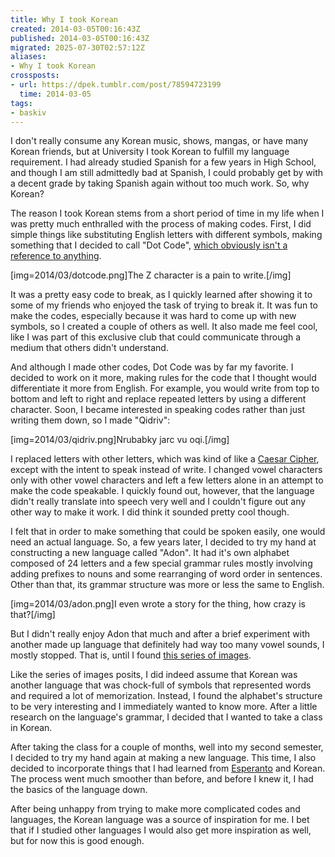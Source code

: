 ```yaml
---
title: Why I took Korean
created: 2014-03-05T00:16:43Z
published: 2014-03-05T00:16:43Z
migrated: 2025-07-30T02:57:12Z
aliases:
- Why I took Korean
crossposts:
- url: https://dpek.tumblr.com/post/78594723199
  time: 2014-03-05
tags:
- baskiv
---
```


I don't really consume any Korean music, shows, mangas, or have many Korean friends, but at University I took Korean to fulfill my language requirement. I had already studied Spanish for a few years in High School, and though I am still admittedly bad at Spanish, I could probably get by with a decent grade by taking Spanish again without too much work. So, why Korean?

The reason I took Korean stems from a short period of time in my life when I was pretty much enthralled with the process of making codes. First, I did simple things like substituting English letters with different symbols, making something that I decided to call "Dot Code", [which obviously isn't a reference to anything](http://en.wikipedia.org/wiki/.hack).

[img=2014/03/dotcode.png]The Z character is a pain to write.[/img]

It was a pretty easy code to break, as I quickly learned after showing it to some of my friends who enjoyed the task of trying to break it. It was fun to make the codes, especially because it was hard to come up with new symbols, so I created a couple of others as well. It also made me feel cool, like I was part of this exclusive club that could communicate through a medium that others didn't understand.

And although I made other codes, Dot Code was by far my favorite. I decided to work on it more, making rules for the code that I thought would differentiate it more from English. For example, you would write from top to bottom and left to right and replace repeated letters by using a different character. Soon, I became interested in speaking codes rather than just writing them down, so I made "Qidriv":

[img=2014/03/qidriv.png]Nrubabky jarc vu oqi.[/img]

I replaced letters with other letters, which was kind of like a [Caesar Cipher](http://en.wikipedia.org/wiki/Caesar_cipher), except with the intent to speak instead of write. I changed vowel characters only with other vowel characters and left a few letters alone in an attempt to make the code speakable. I quickly found out, however, that the language didn't really translate into speech very well and I couldn't figure out any other way to make it work. I did think it sounded pretty cool though.

I felt that in order to make something that could be spoken easily, one would need an actual language. So, a few years later, I decided to try my hand at constructing a new language called "Adon". It had it's own alphabet composed of 24 letters and a few special grammar rules mostly involving adding prefixes to nouns and some rearranging of word order in sentences. Other than that, its grammar structure was more or less the same to English.

[img=2014/03/adon.png]I even wrote a story for the thing, how crazy is that?[/img]

But I didn't really enjoy Adon that much and after a brief experiment with another made up language that definitely had way too many vowel sounds, I mostly stopped. That is, until I found [this series of images](http://ryanestradadotcom.tumblr.com/post/20461267965/learn-to-read-korean-in-15-minutes).

Like the series of images posits, I did indeed assume that Korean was another language that was chock-full of symbols that represented words and required a lot of memorization. Instead, I found the alphabet's structure to be very interesting and I immediately wanted to know more. After a little research on the language's grammar, I decided that I wanted to take a class in Korean.

After taking the class for a couple of months, well into my second semester, I decided to try my hand again at making a new language. This time, I also decided to incorporate things that I had learned from [Esperanto](http://en.wikipedia.org/wiki/Esperanto) and Korean. The process went much smoother than before, and before I knew it, I had the basics of the language down.

After being unhappy from trying to make more complicated codes and languages, the Korean language was a source of inspiration for me. I bet that if I studied other languages I would also get more inspiration as well, but for now this is good enough. 
